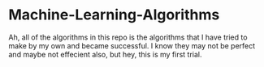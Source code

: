 # Machine-Learning-Algorithms

Ah, all of the algorithms in this repo is the algorithms that I have tried to make by my own and became successful. 
I know they may not be perfect and maybe not effecient also, but hey, this is my first trial.
